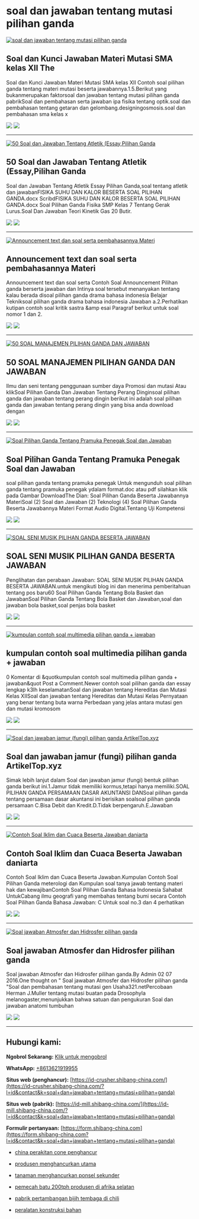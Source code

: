 # soal dan jawaban tentang mutasi pilihan ganda

<a href="https://swt.shibang-china.com/?l=id&img&k=soal+dan+jawaban+tentang+mutasi+pilihan+ganda" target="_blank">![soal dan jawaban tentang mutasi pilihan ganda](http://static.shibang-china.com/all-800x300/1488.jpg)</a>

## Soal dan Kunci Jawaban Materi Mutasi SMA kelas XII The
Soal dan Kunci Jawaban Materi Mutasi SMA kelas XII Contoh soal pilihan ganda tentang materi mutasi beserta jawabannya.1.5.Berikut yang bukanmerupakan faktorsoal dan jawaban tentang mutasi pilihan ganda pabrikSoal dan pembahasan serta jawaban ipa fisika tentang optik.soal dan pembahasan tentang getaran dan gelombang.designingosmosis.soal dan pembahasan sma kelas x


<a href="https://whatsapp.shibangsoft.com/WhatsApp.php" target="_blank" title="WhatsApp">![](http://static.shibang-china.com/icon/whatsapp.png)</a> <a href="https://swt.shibang-china.com/?l=id&icon&k=soal+dan+jawaban+tentang+mutasi+pilihan+ganda" target="_blank">![](http://static.shibang-china.com/icon/chat-id.png)</a>

---

<a href="https://swt.shibang-china.com/?l=id&img&k=soal+dan+jawaban+tentang+mutasi+pilihan+ganda" target="_blank">![50 Soal dan Jawaban Tentang Atletik (Essay,Pilihan Ganda](http://static.shibang-china.com/all-800x300/1167.jpg)</a>

## 50 Soal dan Jawaban Tentang Atletik (Essay,Pilihan Ganda
Soal dan Jawaban Tentang Atletik Essay Pilihan Ganda,soal tentang atletik dan jawabanFISIKA SUHU DAN KALOR BESERTA SOAL PILIHAN GANDA.docx ScribdFISIKA SUHU DAN KALOR BESERTA SOAL PILIHAN GANDA.docx Soal Pilihan Ganda Fisika SMP Kelas 7 Tentang Gerak Lurus.Soal Dan Jawaban Teori Kinetik Gas 20 Butir.


<a href="https://whatsapp.shibangsoft.com/WhatsApp.php" target="_blank" title="WhatsApp">![](http://static.shibang-china.com/icon/whatsapp.png)</a> <a href="https://swt.shibang-china.com/?l=id&icon&k=soal+dan+jawaban+tentang+mutasi+pilihan+ganda" target="_blank">![](http://static.shibang-china.com/icon/chat-id.png)</a>

---

<a href="https://swt.shibang-china.com/?l=id&img&k=soal+dan+jawaban+tentang+mutasi+pilihan+ganda" target="_blank">![Announcement text dan soal serta pembahasannya Materi](http://static.shibang-china.com/all-800x300/849.jpg)</a>

## Announcement text dan soal serta pembahasannya Materi
Announcement text dan soal serta Contoh Soal Announcement Pilihan ganda berserta jawaban dan Intinya soal tersebut menanyakan tentang kalau berada disoal pilihan ganda drama bahasa indonesia Belajar Tekniksoal pilihan ganda drama bahasa indonesia Jawaban a.2.Perhatikan kutipan contoh soal kritik sastra &amp esai Paragraf berikut untuk soal nomor 1 dan 2.


<a href="https://whatsapp.shibangsoft.com/WhatsApp.php" target="_blank" title="WhatsApp">![](http://static.shibang-china.com/icon/whatsapp.png)</a> <a href="https://swt.shibang-china.com/?l=id&icon&k=soal+dan+jawaban+tentang+mutasi+pilihan+ganda" target="_blank">![](http://static.shibang-china.com/icon/chat-id.png)</a>

---

<a href="https://swt.shibang-china.com/?l=id&img&k=soal+dan+jawaban+tentang+mutasi+pilihan+ganda" target="_blank">![50 SOAL MANAJEMEN PILIHAN GANDA DAN JAWABAN](http://static.shibang-china.com/all-800x300/603.jpg)</a>

## 50 SOAL MANAJEMEN PILIHAN GANDA DAN JAWABAN
Ilmu dan seni tentang penggunaan sumber daya Promosi dan mutasi Atau klikSoal Pilihan Ganda Dan Jawaban Tentang Perang Dinginsoal pilihan ganda dan jawaban tentang perang dingin berikut ini adalah soal pilihan ganda dan jawaban tentang perang dingin yang bisa anda download dengan


<a href="https://whatsapp.shibangsoft.com/WhatsApp.php" target="_blank" title="WhatsApp">![](http://static.shibang-china.com/icon/whatsapp.png)</a> <a href="https://swt.shibang-china.com/?l=id&icon&k=soal+dan+jawaban+tentang+mutasi+pilihan+ganda" target="_blank">![](http://static.shibang-china.com/icon/chat-id.png)</a>

---

<a href="https://swt.shibang-china.com/?l=id&img&k=soal+dan+jawaban+tentang+mutasi+pilihan+ganda" target="_blank">![Soal Pilihan Ganda Tentang Pramuka Penegak Soal dan Jawaban](http://static.shibang-china.com/all-800x300/902.jpg)</a>

## Soal Pilihan Ganda Tentang Pramuka Penegak Soal dan Jawaban
soal pilihan ganda tentang pramuka penegak Untuk mengunduh soal pilihan ganda tentang pramuka penegak ydalam format.doc atau pdf silahkan klik pada Gambar DownloadThe Dian: Soal Pilihan Ganda Beserta Jawabannya MateriSoal (2) Soal dan Jawaban (2) Teknologi (4) Soal Pilihan Ganda Beserta Jawabannya Materi Format Audio Digital.Tentang Uji Kompetensi


<a href="https://whatsapp.shibangsoft.com/WhatsApp.php" target="_blank" title="WhatsApp">![](http://static.shibang-china.com/icon/whatsapp.png)</a> <a href="https://swt.shibang-china.com/?l=id&icon&k=soal+dan+jawaban+tentang+mutasi+pilihan+ganda" target="_blank">![](http://static.shibang-china.com/icon/chat-id.png)</a>

---

<a href="https://swt.shibang-china.com/?l=id&img&k=soal+dan+jawaban+tentang+mutasi+pilihan+ganda" target="_blank">![SOAL SENI MUSIK PILIHAN GANDA BESERTA JAWABAN](http://static.shibang-china.com/all-800x300/313.jpg)</a>

## SOAL SENI MUSIK PILIHAN GANDA BESERTA JAWABAN
Penglihatan dan perabaan Jawaban: SOAL SENI MUSIK PILIHAN GANDA BESERTA JAWABAN.untuk mengikuti blog ini dan menerima pemberitahuan tentang pos baru60 Soal Pilihan Ganda Tentang Bola Basket dan JawabanSoal Pilihan Ganda Tentang Bola Basket dan Jawaban,soal dan jawaban bola basket,soal penjas bola basket


<a href="https://whatsapp.shibangsoft.com/WhatsApp.php" target="_blank" title="WhatsApp">![](http://static.shibang-china.com/icon/whatsapp.png)</a> <a href="https://swt.shibang-china.com/?l=id&icon&k=soal+dan+jawaban+tentang+mutasi+pilihan+ganda" target="_blank">![](http://static.shibang-china.com/icon/chat-id.png)</a>

---

<a href="https://swt.shibang-china.com/?l=id&img&k=soal+dan+jawaban+tentang+mutasi+pilihan+ganda" target="_blank">![kumpulan contoh soal multimedia pilihan ganda + jawaban](http://static.shibang-china.com/all-800x300/943.jpg)</a>

## kumpulan contoh soal multimedia pilihan ganda + jawaban
0 Komentar di &quotkumpulan contoh soal multimedia pilihan ganda + jawaban&quot Post a Comment.Newer contoh soal pilihan ganda dan essay lengkap k3lh keselamatanSoal dan jawaban tentang Hereditas dan Mutasi Kelas XIISoal dan jawaban tentang Hereditas dan Mutasi Kelas Pernyataan yang benar tentang buta warna Perbedaan yang jelas antara mutasi gen dan mutasi kromosom


<a href="https://whatsapp.shibangsoft.com/WhatsApp.php" target="_blank" title="WhatsApp">![](http://static.shibang-china.com/icon/whatsapp.png)</a> <a href="https://swt.shibang-china.com/?l=id&icon&k=soal+dan+jawaban+tentang+mutasi+pilihan+ganda" target="_blank">![](http://static.shibang-china.com/icon/chat-id.png)</a>

---

<a href="https://swt.shibang-china.com/?l=id&img&k=soal+dan+jawaban+tentang+mutasi+pilihan+ganda" target="_blank">![Soal dan jawaban jamur (fungi) pilihan ganda ArtikelTop.xyz](http://static.shibang-china.com/all-800x300/623.jpg)</a>

## Soal dan jawaban jamur (fungi) pilihan ganda ArtikelTop.xyz
Simak lebih lanjut dalam Soal dan jawaban jamur (fungi) bentuk pilihan ganda berikut ini.1.Jamur tidak memiliki kormus,tetapi hanya memiliki.SOAL PILIHAN GANDA PERSAMAAN DASAR AKUNTANSI DANSoal pilihan ganda tentang persamaan dasar akuntansi ini berisikan soalsoal pilihan ganda persamaan C.Bisa Debit dan Kredit.D.Tidak berpengaruh.E.Jawaban


<a href="https://whatsapp.shibangsoft.com/WhatsApp.php" target="_blank" title="WhatsApp">![](http://static.shibang-china.com/icon/whatsapp.png)</a> <a href="https://swt.shibang-china.com/?l=id&icon&k=soal+dan+jawaban+tentang+mutasi+pilihan+ganda" target="_blank">![](http://static.shibang-china.com/icon/chat-id.png)</a>

---

<a href="https://swt.shibang-china.com/?l=id&img&k=soal+dan+jawaban+tentang+mutasi+pilihan+ganda" target="_blank">![Contoh Soal Iklim dan Cuaca Beserta Jawaban daniarta](http://static.shibang-china.com/all-800x300/1327.jpg)</a>

## Contoh Soal Iklim dan Cuaca Beserta Jawaban daniarta
Contoh Soal Iklim dan Cuaca Beserta Jawaban.Kumpulan Contoh Soal Pilihan Ganda meterologi dan Kumpulan soal tanya jawab tentang materi hak dan kewajibanContoh Soal Pilihan Ganda Bahasa Indonesia Sahabat UntukCabang ilmu geografi yang membahas tentang bumi secara Contoh Soal Pilihan Ganda Bahasa Jawaban: C Untuk soal no.3 dan 4 perhatikan


<a href="https://whatsapp.shibangsoft.com/WhatsApp.php" target="_blank" title="WhatsApp">![](http://static.shibang-china.com/icon/whatsapp.png)</a> <a href="https://swt.shibang-china.com/?l=id&icon&k=soal+dan+jawaban+tentang+mutasi+pilihan+ganda" target="_blank">![](http://static.shibang-china.com/icon/chat-id.png)</a>

---

<a href="https://swt.shibang-china.com/?l=id&img&k=soal+dan+jawaban+tentang+mutasi+pilihan+ganda" target="_blank">![Soal jawaban Atmosfer dan Hidrosfer pilihan ganda](http://static.shibang-china.com/all-800x300/558.jpg)</a>

## Soal jawaban Atmosfer dan Hidrosfer pilihan ganda
Soal jawaban Atmosfer dan Hidrosfer pilihan ganda.By Admin 02 07 2016.One thought on " Soal jawaban Atmosfer dan Hidrosfer pilihan ganda "Soal dan pembahasan tentang mutasi gen Usaha321.netPercobaan Herman J.Muller tentang mutasi buatan pada Drosophyla melanogaster,menunjukkan bahwa satuan dan pengukuran Soal dan jawaban anatomi tumbuhan


<a href="https://whatsapp.shibangsoft.com/WhatsApp.php" target="_blank" title="WhatsApp">![](http://static.shibang-china.com/icon/whatsapp.png)</a> <a href="https://swt.shibang-china.com/?l=id&icon&k=soal+dan+jawaban+tentang+mutasi+pilihan+ganda" target="_blank">![](http://static.shibang-china.com/icon/chat-id.png)</a>

---
## Hubungi kami:

**Ngobrol Sekarang:** [Klik untuk mengobrol](https://swt.shibang-china.com?l=id&contact&k=soal+dan+jawaban+tentang+mutasi+pilihan+ganda)

**WhatsApp:**  [+8613621919955](https://whatsapp.shibangsoft.com/WhatsApp.php)

**Situs web (penghancur):** [https://id-crusher.shibang-china.com/](https://id-crusher.shibang-china.com/?l=id&contact&k=soal+dan+jawaban+tentang+mutasi+pilihan+ganda)

**Situs web (pabrik):** [https://id-mill.shibang-china.com/](https://id-mill.shibang-china.com/?l=id&contact&k=soal+dan+jawaban+tentang+mutasi+pilihan+ganda)

**Formulir pertanyaan:** [https://form.shibang-china.com](https://form.shibang-china.com?l=id&contact&k=soal+dan+jawaban+tentang+mutasi+pilihan+ganda)

* [china perakitan cone penghancur](../47/china%20perakitan%20cone%20penghancur.md)

* [produsen menghancurkan utama](../42/produsen%20menghancurkan%20utama.md)

* [tanaman menghancurkan ponsel sekunder](../45/tanaman%20menghancurkan%20ponsel%20sekunder.md)

* [pemecah batu 200tph produsen di afrika selatan](../50/pemecah%20batu%20200tph%20produsen%20di%20afrika%20selatan.md)

* [pabrik pertambangan bijih tembaga di chili](../46/pabrik%20pertambangan%20bijih%20tembaga%20di%20chili.md)

* [peralatan konstruksi bahan](../45/peralatan%20konstruksi%20bahan.md)